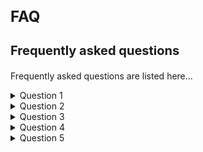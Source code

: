 <style> 
h1 { font-size:24px; } 
h2 { font-size:22px; } 
h3 { font-size:20px; } 
h4 { font-size:18px; } 
h5 { font-size:16px; }  
table th { font-size:14px !important; text-align:left !important; }
table td { font-size:14px !important; text-align:left !important; }
</style>

# FAQ

### Frequently asked questions <a name="faq"/>

Frequently asked questions are listed here...

<details>
  <summary>Question 1</summary>
  Answer 1
</details>

<details>
  <summary>Question 2</summary>
  Answer 2
</details>

<details>
  <summary>Question 3</summary>
  Answer 3
</details>

<details>
  <summary>Question 4</summary>
  Answer 4
</details>

<details>
  <summary>Question 5</summary>
  Answer 5
</details>
